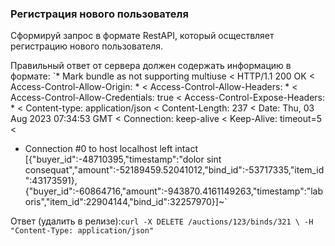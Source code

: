 ### Регистрация нового пользователя

Сформируй запрос в формате RestAPI, который осществляет регистрацию нового пользователя.

Правильный ответ от сервера должен содержать информацию в формате:
`* Mark bundle as not supporting multiuse
< HTTP/1.1 200 OK
< Access-Control-Allow-Origin: *
< Access-Control-Allow-Headers: *
< Access-Control-Allow-Credentials: true
< Access-Control-Expose-Headers: *
< Content-type: application/json
< Content-Length: 237
< Date: Thu, 03 Aug 2023 07:34:53 GMT
< Connection: keep-alive
< Keep-Alive: timeout=5
< 
* Connection #0 to host localhost left intact
[{"buyer_id":-48710395,"timestamp":"dolor sint consequat","amount":-52189459.52041012,"bind_id":-53717335,"item_id":43173591},{"buyer_id":-60864716,"amount":-943870.4161149263,"timestamp":"laboris","item_id":22904144,"bind_id":32257970}]~`

Ответ (удалить в релизе):`curl -X DELETE /auctions/123/binds/321 \
-H "Content-Type: application/json" 
`